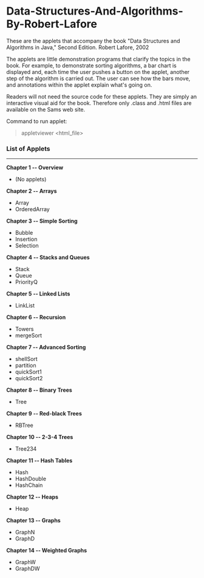# Data-Structures-And-Algorithms-By-Robert-Lafore
These are the applets that accompany the book "Data Structures and Algorithms in Java,"
Second Edition. Robert Lafore, 2002

The applets are little demonstration programs that clarify the topics in the book.
For example, to demonstrate sorting algorithms, a bar chart is displayed and, each
time the user pushes a button on the applet, another step of the algorithm is
carried out. The user can see how the bars move, and annotations within the
applet explain what's going on.

Readers will not need the source code for these applets. They are simply an
interactive visual aid for the book. Therefore only .class and
.html files are available on the Sams web site.

Command to run applet:
> appletviewer <html_file>

### List of Applets
---------------
**Chapter 1 -- Overview**
- (No applets)

**Chapter 2 -- Arrays**
- Array
- OrderedArray

**Chapter 3 -- Simple Sorting**
- Bubble
- Insertion
- Selection

**Chapter 4 -- Stacks and Queues**
- Stack
- Queue
- PriorityQ

**Chapter 5 -- Linked Lists**
- LinkList

**Chapter 6 -- Recursion**
- Towers
- mergeSort

**Chapter 7 -- Advanced Sorting**
- shellSort
- partition
- quickSort1
- quickSort2

**Chapter 8 -- Binary Trees**
- Tree

**Chapter 9 -- Red-black Trees**
- RBTree

**Chapter 10 -- 2-3-4 Trees**
- Tree234

**Chapter 11 -- Hash Tables**
- Hash
- HashDouble
- HashChain

**Chapter 12 -- Heaps**
- Heap

**Chapter 13 -- Graphs**
- GraphN
- GraphD

**Chapter 14 -- Weighted Graphs**
- GraphW
- GraphDW
